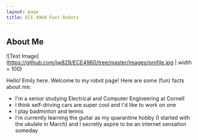 ```yaml
---
layout: page
title: ECE 4960 Fast Robots
---
```


## About Me
![Test Image](https://github.com/jw829/ECE4960/tree/master/images/profile.jpg | width = 100)

Hello! Emily here.  Welcome to my robot page!  Here are some (fun) facts about me: 

* I'm a senior studying Electrical and Computer Engineering at Cornell
* I think self-driving cars are super cool and I'd like to work on one 
* I play badminton and tennis 
* I'm currently learning the guitar as my quarantine hobby (I started with the ukulele in March) and I secretly aspire to be an internet sensation someday




